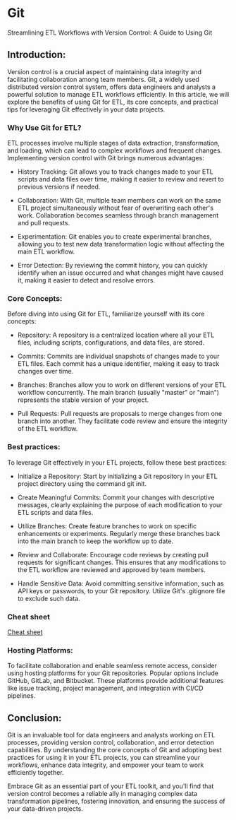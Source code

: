 # Git
Streamlining ETL Workflows with Version Control: A Guide to Using Git

## Introduction:

Version control is a crucial aspect of maintaining data integrity and facilitating collaboration among team members. Git, a widely used distributed version control system, offers data engineers and analysts a powerful solution to manage ETL workflows efficiently. In this article, we will explore the benefits of using Git for ETL, its core concepts, and practical tips for leveraging Git effectively in your data projects.

### Why Use Git for ETL?
ETL processes involve multiple stages of data extraction, transformation, and loading, which can lead to complex workflows and frequent changes. Implementing version control with Git brings numerous advantages:

- History Tracking: Git allows you to track changes made to your ETL scripts and data files over time, making it easier to review and revert to previous versions if needed.

- Collaboration: With Git, multiple team members can work on the same ETL project simultaneously without fear of overwriting each other's work. Collaboration becomes seamless through branch management and pull requests.

- Experimentation: Git enables you to create experimental branches, allowing you to test new data transformation logic without affecting the main ETL workflow.

- Error Detection: By reviewing the commit history, you can quickly identify when an issue occurred and what changes might have caused it, making it easier to detect and resolve errors.

### Core Concepts:
Before diving into using Git for ETL, familiarize yourself with its core concepts:

- Repository: A repository is a centralized location where all your ETL files, including scripts, configurations, and data files, are stored.

- Commits: Commits are individual snapshots of changes made to your ETL files. Each commit has a unique identifier, making it easy to track changes over time.

- Branches: Branches allow you to work on different versions of your ETL workflow concurrently. The main branch (usually "master" or "main") represents the stable version of your project.

- Pull Requests: Pull requests are proposals to merge changes from one branch into another. They facilitate code review and ensure the integrity of the ETL workflow.

### Best practices:
To leverage Git effectively in your ETL projects, follow these best practices:

- Initialize a Repository: Start by initializing a Git repository in your ETL project directory using the command git init.

- Create Meaningful Commits: Commit your changes with descriptive messages, clearly explaining the purpose of each modification to your ETL scripts and data files.

- Utilize Branches: Create feature branches to work on specific enhancements or experiments. Regularly merge these branches back into the main branch to keep the workflow up to date.

- Review and Collaborate: Encourage code reviews by creating pull requests for significant changes. This ensures that any modifications to the ETL workflow are reviewed and approved by team members.

- Handle Sensitive Data: Avoid committing sensitive information, such as API keys or passwords, to your Git repository. Utilize Git's .gitignore file to exclude such data.
### Cheat sheet
[Cheat sheet](https://education.github.com/git-cheat-sheet-education.pdf)

### Hosting Platforms:
To facilitate collaboration and enable seamless remote access, consider using hosting platforms for your Git repositories. Popular options include GitHub, GitLab, and Bitbucket. These platforms provide additional features like issue tracking, project management, and integration with CI/CD pipelines.

## Conclusion:

Git is an invaluable tool for data engineers and analysts working on ETL processes, providing version control, collaboration, and error detection capabilities. By understanding the core concepts of Git and adopting best practices for using it in your ETL projects, you can streamline your workflows, enhance data integrity, and empower your team to work efficiently together.

Embrace Git as an essential part of your ETL toolkit, and you'll find that version control becomes a reliable ally in managing complex data transformation pipelines, fostering innovation, and ensuring the success of your data-driven projects.
